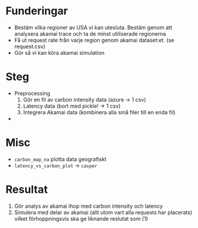 # Funderingar

- Bestäm vilka regioner av USA vi kan utesluta. Bestäm genom att analysera akamai trace och ta de minst utiliserade regionerna
- Få ut request rate från varje region genom akamai dataset:et. (se request.csv)
- Gör så vi kan köra akamai simulation



# Steg
- Preprocessing
    1. Gör en fil av carbon intensity data (azure -> 1 csv)
    2. Latency data (bort med pickle! -> 1 csv)
    3. Integrera Akamai data (kombinera alla små filer till en enda fil)
-


# Misc
- `carbon_map_na` plotta data geografiskt
- `latency_vs_carbon_plot` -> `casper`

# Resultat

1. Gör analys av akamai ihop med carbon intensity och latency
2. Simulera med delar av akamai (allt utom vart alla requests har placerats) vilket förhoppningsvis ska ge liknande reslutat som (1)